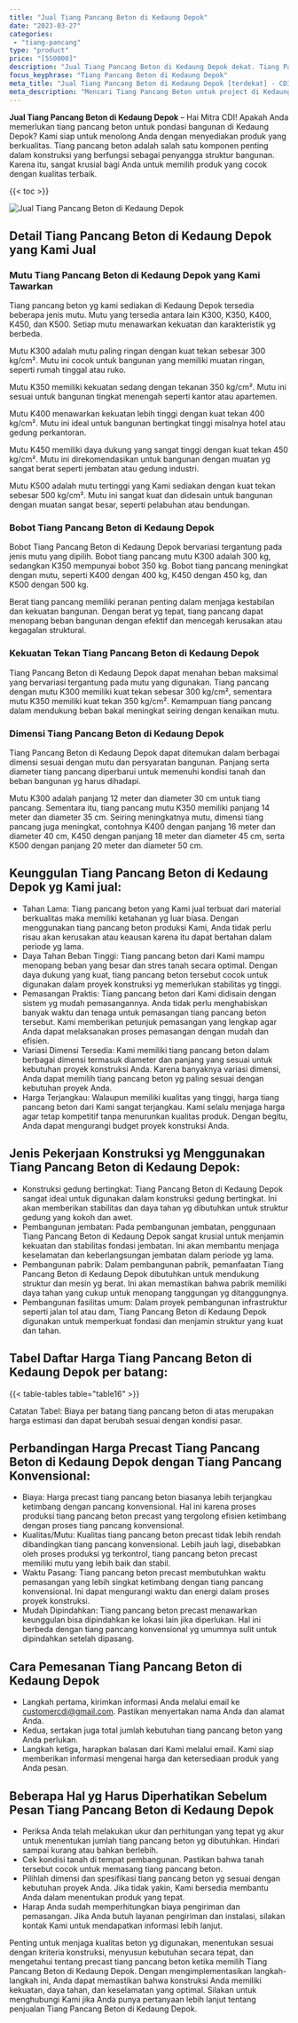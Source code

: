 ```yaml
---
title: "Jual Tiang Pancang Beton di Kedaung Depok"
date: "2023-03-27"
categories:
 - "tiang-pancang"
type: "product"
price: "[550000]"
description: "Jual Tiang Pancang Beton di Kedaung Depok dekat. Tiang Pancang Beton ini sering diaplikasaikan dalam project pembangunan sebagai pondasi utama yang tahan lama dan berkualitas tinggi. Hubungi kami untuk informasi lebih lanjut."
focus_keyphrase: "Tiang Pancang Beton di Kedaung Depok"
meta_title: "Jual Tiang Pancang Beton di Kedaung Depok [terdekat] - CDI"
meta_description: "Mencari Tiang Pancang Beton untuk project di Kedaung Depok? Kami menyediakan Tiang Pancang Beton berkualitas untuk konstruksi. Segera dapatkan penawaran terbaik sekarang."
---
```


**Jual Tiang Pancang Beton di Kedaung Depok** – Hai Mitra CDI! Apakah Anda memerlukan tiang pancang beton untuk pondasi bangunan di Kedaung Depok? Kami siap untuk menolong Anda dengan menyediakan produk yang berkualitas. Tiang pancang beton adalah salah satu komponen penting dalam konstruksi yang berfungsi sebagai penyangga struktur bangunan. Karena itu, sangat krusial bagi Anda untuk memilih produk yang cocok dengan kualitas terbaik.

{{< toc >}}

![Jual Tiang Pancang Beton di Kedaung Depok](/images/tiang-pancang/tiang-pancang-07.jpg)

## Detail Tiang Pancang Beton di Kedaung Depok yang Kami Jual

### Mutu Tiang Pancang Beton di Kedaung Depok yang Kami Tawarkan

Tiang pancang beton yg kami sediakan di Kedaung Depok tersedia beberapa jenis mutu. Mutu yang tersedia antara lain K300, K350, K400, K450, dan K500. Setiap mutu menawarkan kekuatan dan karakteristik yg berbeda.

Mutu K300 adalah mutu paling ringan dengan kuat tekan sebesar 300 kg/cm². Mutu ini cocok untuk bangunan yang memiliki muatan ringan, seperti rumah tinggal atau ruko.

Mutu K350 memiliki kekuatan sedang dengan tekanan 350 kg/cm². Mutu ini sesuai untuk bangunan tingkat menengah seperti kantor atau apartemen.

Mutu K400 menawarkan kekuatan lebih tinggi dengan kuat tekan 400 kg/cm². Mutu ini ideal untuk bangunan bertingkat tinggi misalnya hotel atau gedung perkantoran.

Mutu K450 memiliki daya dukung yang sangat tinggi dengan kuat tekan 450 kg/cm². Mutu ini direkomendasikan untuk bangunan dengan muatan yg sangat berat seperti jembatan atau gedung industri.

Mutu K500 adalah mutu tertinggi yang Kami sediakan dengan kuat tekan sebesar 500 kg/cm². Mutu ini sangat kuat dan didesain untuk bangunan dengan muatan sangat besar, seperti pelabuhan atau bendungan.

### Bobot Tiang Pancang Beton di Kedaung Depok

Bobot Tiang Pancang Beton di Kedaung Depok bervariasi tergantung pada jenis mutu yang dipilih. Bobot tiang pancang mutu K300 adalah 300 kg, sedangkan K350 mempunyai bobot 350 kg. Bobot tiang pancang meningkat dengan mutu, seperti K400 dengan 400 kg, K450 dengan 450 kg, dan K500 dengan 500 kg.

Berat tiang pancang memiliki peranan penting dalam menjaga kestabilan dan kekuatan bangunan. Dengan berat yg tepat, tiang pancang dapat menopang beban bangunan dengan efektif dan mencegah kerusakan atau kegagalan struktural.

### Kekuatan Tekan Tiang Pancang Beton di Kedaung Depok

Tiang Pancang Beton di Kedaung Depok dapat menahan beban maksimal yang bervariasi tergantung pada mutu yang digunakan. Tiang pancang dengan mutu K300 memiliki kuat tekan sebesar 300 kg/cm², sementara mutu K350 memiliki kuat tekan 350 kg/cm². Kemampuan tiang pancang dalam mendukung beban bakal meningkat seiring dengan kenaikan mutu.

### Dimensi Tiang Pancang Beton di Kedaung Depok

Tiang Pancang Beton di Kedaung Depok dapat ditemukan dalam berbagai dimensi sesuai dengan mutu dan persyaratan bangunan. Panjang serta diameter tiang pancang diperbarui untuk memenuhi kondisi tanah dan beban bangunan yg harus dihadapi.

Mutu K300 adalah panjang 12 meter dan diameter 30 cm untuk tiang pancang. Sementara itu, tiang pancang mutu K350 memiliki panjang 14 meter dan diameter 35 cm. Seiring meningkatnya mutu, dimensi tiang pancang juga meningkat, contohnya K400 dengan panjang 16 meter dan diameter 40 cm, K450 dengan panjang 18 meter dan diameter 45 cm, serta K500 dengan panjang 20 meter dan diameter 50 cm.

## Keunggulan Tiang Pancang Beton di Kedaung Depok yg Kami jual:

*   Tahan Lama: Tiang pancang beton yang Kami jual terbuat dari material berkualitas maka memiliki ketahanan yg luar biasa. Dengan menggunakan tiang pancang beton produksi Kami, Anda tidak perlu risau akan kerusakan atau keausan karena itu dapat bertahan dalam periode yg lama.
*   Daya Tahan Beban Tinggi: Tiang pancang beton dari Kami mampu menopang beban yang besar dan stres tanah secara optimal. Dengan daya dukung yang kuat, tiang pancang beton tersebut cocok untuk digunakan dalam proyek konstruksi yg memerlukan stabilitas yg tinggi.
*   Pemasangan Praktis: Tiang pancang beton dari Kami didisain dengan sistem yg mudah pemasangannya. Anda tidak perlu menghabiskan banyak waktu dan tenaga untuk pemasangan tiang pancang beton tersebut. Kami memberikan petunjuk pemasangan yang lengkap agar Anda dapat melaksanakan proses pemasangan dengan mudah dan efisien.
*   Variasi Dimensi Tersedia: Kami memiliki tiang pancang beton dalam berbagai dimensi termasuk diameter dan panjang yang sesuai untuk kebutuhan proyek konstruksi Anda. Karena banyaknya variasi dimensi, Anda dapat memilih tiang pancang beton yg paling sesuai dengan kebutuhan proyek Anda.
*   Harga Terjangkau: Walaupun memiliki kualitas yang tinggi, harga tiang pancang beton dari Kami sangat terjangkau. Kami selalu menjaga harga agar tetap kompetitif tanpa menurunkan kualitas produk. Dengan begitu, Anda dapat mengurangi budget proyek konstruksi Anda.

## Jenis Pekerjaan Konstruksi yg Menggunakan Tiang Pancang Beton di Kedaung Depok:

*   Konstruksi gedung bertingkat: Tiang Pancang Beton di Kedaung Depok sangat ideal untuk digunakan dalam konstruksi gedung bertingkat. Ini akan memberikan stabilitas dan daya tahan yg dibutuhkan untuk struktur gedung yang kokoh dan awet.
*   Pembangunan jembatan: Pada pembangunan jembatan, penggunaan Tiang Pancang Beton di Kedaung Depok sangat krusial untuk menjamin kekuatan dan stabilitas fondasi jembatan. Ini akan membantu menjaga keselamatan dan keberlangsungan jembatan dalam periode yg lama.
*   Pembangunan pabrik: Dalam pembangunan pabrik, pemanfaatan Tiang Pancang Beton di Kedaung Depok dibutuhkan untuk mendukung struktur dan mesin yg berat. Ini akan memastikan bahwa pabrik memiliki daya tahan yang cukup untuk menopang tanggungan yg ditanggungnya.
*   Pembangunan fasilitas umum: Dalam proyek pembangunan infrastruktur seperti jalan tol atau dam, Tiang Pancang Beton di Kedaung Depok digunakan untuk memperkuat fondasi dan menjamin struktur yang kuat dan tahan.

## Tabel Daftar Harga Tiang Pancang Beton di Kedaung Depok per batang:

{{< table-tables table="table16" >}}

Catatan Tabel: Biaya per batang tiang pancang beton di atas merupakan harga estimasi dan dapat berubah sesuai dengan kondisi pasar.

## Perbandingan Harga Precast Tiang Pancang Beton di Kedaung Depok dengan Tiang Pancang Konvensional:

*   Biaya: Harga precast tiang pancang beton biasanya lebih terjangkau ketimbang dengan pancang konvensional. Hal ini karena proses produksi tiang pancang beton precast yang tergolong efisien ketimbang dengan proses tiang pancang konvensional.
*   Kualitas/Mutu: Kualitas tiang pancang beton precast tidak lebih rendah dibandingkan tiang pancang konvensional. Lebih jauh lagi, disebabkan oleh proses produksi yg terkontrol, tiang pancang beton precast memiliki mutu yang lebih baik dan stabil.
*   Waktu Pasang: Tiang pancang beton precast membutuhkan waktu pemasangan yang lebih singkat ketimbang dengan tiang pancang konvensional. Ini dapat mengurangi waktu dan energi dalam proses proyek konstruksi.
*   Mudah Dipindahkan: Tiang pancang beton precast menawarkan keunggulan bisa dipindahkan ke lokasi lain jika diperlukan. Hal ini berbeda dengan tiang pancang konvensional yg umumnya sulit untuk dipindahkan setelah dipasang.

## Cara Pemesanan Tiang Pancang Beton di Kedaung Depok

*   Langkah pertama, kirimkan informasi Anda melalui email ke customercdi@gmail.com. Pastikan menyertakan nama Anda dan alamat Anda.
*   Kedua, sertakan juga total jumlah kebutuhan tiang pancang beton yang Anda perlukan.
*   Langkah ketiga, harapkan balasan dari Kami melalui email. Kami siap memberikan informasi mengenai harga dan ketersediaan produk yang Anda pesan.

## Beberapa Hal yg Harus Diperhatikan Sebelum Pesan Tiang Pancang Beton di Kedaung Depok

*   Periksa Anda telah melakukan ukur dan perhitungan yang tepat yg akur untuk menentukan jumlah tiang pancang beton yg dibutuhkan. Hindari sampai kurang atau bahkan berlebih.
*   Cek kondisi tanah di tempat pembangunan. Pastikan bahwa tanah tersebut cocok untuk memasang tiang pancang beton.
*   Pilihlah dimensi dan spesifikasi tiang pancang beton yg sesuai dengan kebutuhan proyek Anda. Jika tidak yakin, Kami bersedia membantu Anda dalam menentukan produk yang tepat.
*   Harap Anda sudah memperhitungkan biaya pengiriman dan pemasangan. Jika Anda butuh layanan pengiriman dan instalasi, silakan kontak Kami untuk mendapatkan informasi lebih lanjut.

Penting untuk menjaga kualitas beton yg digunakan, menentukan sesuai dengan kriteria konstruksi, menyusun kebutuhan secara tepat, dan mengetahui tentang precast tiang pancang beton ketika memilih Tiang Pancang Beton di Kedaung Depok. Dengan mengimplementasikan langkah-langkah ini, Anda dapat memastikan bahwa konstruksi Anda memiliki kekuatan, daya tahan, dan keselamatan yang optimal. Silakan untuk menghubungi Kami jika Anda punya pertanyaan lebih lanjut tentang penjualan Tiang Pancang Beton di Kedaung Depok.